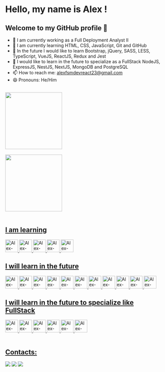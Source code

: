 # Hello, my name is Alex !

## Welcome to my GitHub profile 👋

- 🔭 I am currently working as a Full Deployment Analyst II
- 🌱 I am currently learning HTML, CSS, JavaScript, Git and GitHub
- 📘 In the future I would like to learn Bootstrap, jQuery, SASS, LESS, TypeScript, VueJS, ReactJS, Redux and Jest
- 💭 I would like to learn in the future to specialize as a FullStack NodeJS, ExpressJS, NestJS, NextJS, MongoDB and PostgreSQL
- 📫 How to reach me: [alexfsmdevreact23@gmail.com](mailto:alexfsmdevreact23@gmail.com)
- 😄 Pronouns: He/Him

<br>

<div>
  <a href="https://github.com/alexfsm23">
  <img height="180em" src="https://github-readme-stats.vercel.app/api/top-langs/?username=alexfsm2023&layout=compact&langs_count=7&theme=tokyonight"/>
    <br><br>
  <img height="180em" src="https://github-readme-stats.vercel.app/api?username=alexfsm2023&show_icons=true&theme=tokyonight&include_all_commits=true&count_private=true"/>
</div>

<br>

## I am learning

<div>
  <img src="https://cdn.jsdelivr.net/gh/devicons/devicon/icons/html5/html5-original.svg" width="40" height="40" alt="Alex-HTML"/>
  <img src="https://cdn.jsdelivr.net/gh/devicons/devicon/icons/css3/css3-original.svg" width="40" height="40" alt="Alex-CSS"/>
  <img src="https://cdn.jsdelivr.net/gh/devicons/devicon/icons/javascript/javascript-original.svg" width="40" height="40" alt="Alex-Javascript"/>
  <img src="https://cdn.jsdelivr.net/gh/devicons/devicon/icons/git/git-original.svg" width="40" height="40" alt="Alex-Git"/>
  <img src="https://cdn.jsdelivr.net/gh/devicons/devicon/icons/github/github-original.svg" width="40" height="40" alt="Alex-GitHub"/>
</div>

## I will learn in the future

<div>
    <img src="https://cdn.jsdelivr.net/gh/devicons/devicon/icons/jquery/jquery-original.svg" width="40" height="40" alt="Alex-JQuery"/>
  <img src="https://cdn.jsdelivr.net/gh/devicons/devicon/icons/bootstrap/bootstrap-original.svg" width="40" height="40" alt="Alex-Bootstrap"/>
  <img src="https://cdn.jsdelivr.net/gh/devicons/devicon/icons/sass/sass-original.svg" width="40" height="40" alt="Alex-SASS"/>
  <img src="https://cdn.jsdelivr.net/gh/devicons/devicon/icons/less/less-plain-wordmark.svg" width="40" height="40" alt="Alex-LESS"/>
  <img src="https://cdn.jsdelivr.net/gh/devicons/devicon/icons/gulp/gulp-plain.svg" width="40" height="40" alt="Alex-Gulp"/>
  <img src="https://cdn.jsdelivr.net/gh/devicons/devicon/icons/grunt/grunt-original.svg" width="40" height="40" alt="Alex-Grunt"/>
  <img src="https://cdn.jsdelivr.net/gh/devicons/devicon/icons/typescript/typescript-original.svg" width="40" height="40" alt="Alex-Typescript"/>
  <img src="https://cdn.jsdelivr.net/gh/devicons/devicon/icons/vuejs/vuejs-original.svg" width="40" height="40" alt="Alex-VueJS"/>
  <img src="https://cdn.jsdelivr.net/gh/devicons/devicon/icons/react/react-original.svg" width="40" height="40" alt="Alex-ReactJS"/>
  <img src="https://cdn.jsdelivr.net/gh/devicons/devicon/icons/redux/redux-original.svg" width="40" height="40" alt="Alex-Redux"/>
  <img src="https://cdn.jsdelivr.net/gh/devicons/devicon/icons/jest/jest-plain.svg" width="40" height="40" alt="Alex-Jest"/>
</div>

## I will learn in the future to specialize like FullStack

<div>
  <img src="https://cdn.jsdelivr.net/gh/devicons/devicon/icons/nodejs/nodejs-original.svg" width="40" height="40" alt="Alex-NodeJS"/>
  <img src="https://cdn.jsdelivr.net/gh/devicons/devicon/icons/express/express-original.svg" width="40" height="40" alt="Alex-ExpressJS"/>
  <img src="https://cdn.jsdelivr.net/gh/devicons/devicon/icons/nestjs/nestjs-plain.svg" width="40" height="40" alt="Alex-NestJS"/>
  <img src="https://cdn.jsdelivr.net/gh/devicons/devicon/icons/nextjs/nextjs-original.svg" width="40" height="40" alt="Alex-NextJS"/>
  <img src="https://cdn.jsdelivr.net/gh/devicons/devicon/icons/mongodb/mongodb-original.svg" width="40" height="40" alt="Alex-MongoDB"/>
  <img src="https://cdn.jsdelivr.net/gh/devicons/devicon/icons/postgresql/postgresql-original.svg" width="40" height="40" alt="Alex-PostgreSQL"/>
</div>
 
<br>
  
## Contacts:

<div>
  <a href = "mailto:alexfsmdevreact23@gmail.com"><img src="https://img.shields.io/badge/Gmail-D14836?style=for-the-badge&logo=gmail&logoColor=white" target="_blank"></a>
  <a href="https://www.linkedin.com/in/alex-fernando-0542aa279/" target="_blank"><img src="https://img.shields.io/badge/-LinkedIn-%230077B5?style=for-the-badge&logo=linkedin&logoColor=white" target="_blank"></a>   
  <a href="https://github.com/AlexFSM2023" target="_blank"><img src="https://img.shields.io/badge/-GitHub-%23000000?style=for-the-badge&logo=GitHub&logoColor=white" target="_blank"></a>   
</div>

